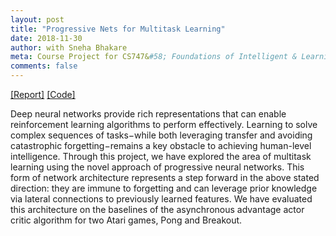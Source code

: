 ```yaml
---
layout: post
title: "Progressive Nets for Multitask Learning"
date: 2018-11-30
author: with Sneha Bhakare
meta: Course Project for CS747&#58; Foundations of Intelligent & Learning Agents, Autumn 
comments: false
---
```


<a href="/docs/fila.pdf" >[Report]</a>
<a href="https://github.com/sumanvid97/FILA_Project" >[Code]</a>

Deep neural networks provide rich representations that can enable reinforcement learning algorithms to perform effectively. Learning to solve complex sequences of tasks−while both leveraging transfer and avoiding catastrophic forgetting−remains a key obstacle to achieving human-level intelligence. Through this project, we have explored the area of multitask learning using the novel approach of progressive neural networks. This form of network architecture represents a step forward in the above stated direction: they are immune to forgetting and can leverage prior knowledge via lateral connections to previously learned features. We have evaluated this architecture on the baselines of the asynchronous advantage actor critic algorithm for two Atari games, Pong and Breakout.